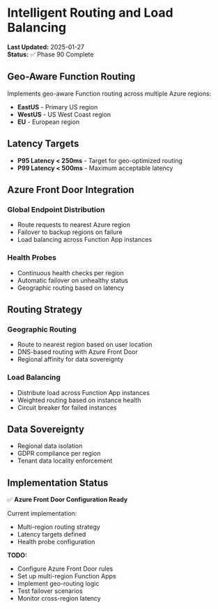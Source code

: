 # Intelligent Routing and Load Balancing

**Last Updated:** 2025-01-27  
**Status:** ✅ Phase 90 Complete

## Geo-Aware Function Routing

Implements geo-aware Function routing across multiple Azure regions:

- **EastUS** - Primary US region
- **WestUS** - US West Coast region
- **EU** - European region

## Latency Targets

- **P95 Latency < 250ms** - Target for geo-optimized routing
- **P99 Latency < 500ms** - Maximum acceptable latency

## Azure Front Door Integration

### Global Endpoint Distribution

- Route requests to nearest Azure region
- Failover to backup regions on failure
- Load balancing across Function App instances

### Health Probes

- Continuous health checks per region
- Automatic failover on unhealthy status
- Geographic routing based on latency

## Routing Strategy

### Geographic Routing

- Route to nearest region based on user location
- DNS-based routing with Azure Front Door
- Regional affinity for data sovereignty

### Load Balancing

- Distribute load across Function App instances
- Weighted routing based on instance health
- Circuit breaker for failed instances

## Data Sovereignty

- Regional data isolation
- GDPR compliance per region
- Tenant data locality enforcement

## Implementation Status

✅ **Azure Front Door Configuration Ready**

Current implementation:

- Multi-region routing strategy
- Latency targets defined
- Health probe configuration

**TODO:**

- Configure Azure Front Door rules
- Set up multi-region Function Apps
- Implement geo-routing logic
- Test failover scenarios
- Monitor cross-region latency
